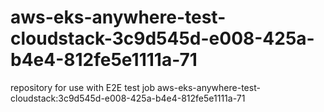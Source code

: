 # aws-eks-anywhere-test-cloudstack-3c9d545d-e008-425a-b4e4-812fe5e1111a-71
repository for use with E2E test job aws-eks-anywhere-test-cloudstack:3c9d545d-e008-425a-b4e4-812fe5e1111a-71
